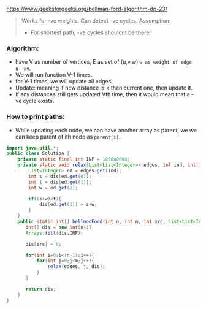  https://www.geeksforgeeks.org/bellman-ford-algorithm-dp-23/

> Works for -ve weights.
> Can detect -ve cycles.
> Assumption:
> - For shortest path, -ve cycles shouldnt be there.
### Algorithm:
- have V as number of vertices, E as set of (u,v,w) `w as weight of edge u-->v`.
- We will run function V-1 times.
- for V-1 times, we will update all edges.
- Update: meaning if new distance is < than current one, then update it.
- If any distances still gets updated Vth time, then it would mean that a -ve cycle exists.
### How to print paths:
- While updating each node, we can have another array as parent, we we can keep parent of ith node as  `parent[i]`.

```java
import java.util.*;
public class Solution {
    private static final int INF = 100000000;
    private static void relax(List<List<Integer>> edges, int ind, int[] dis){
        List<Integer> ed = edges.get(ind);
        int s = dis[ed.get(0)];
        int t = dis[ed.get(1)];
        int w = ed.get(2);

        if((s+w)<t){
            dis[ed.get(1)] = s+w;
        }
    }
    public static int[] bellmonFord(int n, int m, int src, List<List<Integer>> edges) {
       int[] dis = new int[n+1];
       Arrays.fill(dis,INF);

       dis[src] = 0;

       for(int i=0;i<(n-1);i++){
           for(int j=0;j<m;j++){
               relax(edges, j, dis);
           }
       } 

       return dis;
    }
}

```